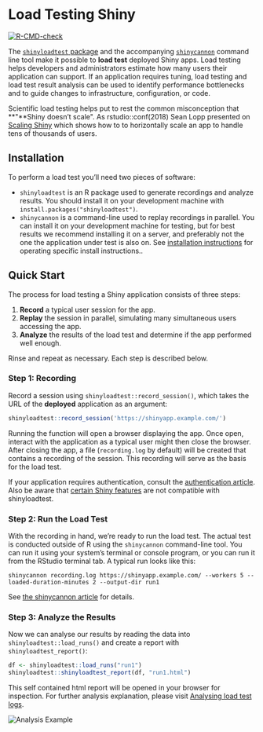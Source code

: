 
# Load Testing Shiny

<!-- badges: start -->

[![R-CMD-check](https://github.com/rstudio/shinyloadtest/workflows/R-CMD-check/badge.svg)](https://github.com/rstudio/shinyloadtest/actions)
<!-- badges: end -->

The [`shinyloadtest` package](https://rstudio.github.io/shinyloadtest)
and the accompanying
[`shinycannon`](https://github.com/rstudio/shinycannon) command line
tool make it possible to **load test** deployed Shiny apps. Load testing
helps developers and administrators estimate how many users their
application can support. If an application requires tuning, load testing
and load test result analysis can be used to identify performance
bottlenecks and to guide changes to infrastructure, configuration, or
code.

Scientific load testing helps put to rest the common misconception that
**"**Shiny doesn’t scale". As rstudio::conf(2018) Sean Lopp presented on
[Scaling
Shiny](https://rstudio.com/resources/rstudioconf-2018/scaling-shiny/)
which shows how to to horizontally scale an app to handle tens of
thousands of users.

## Installation

To perform a load test you’ll need two pieces of software:

  - `shinyloadtest` is an R package used to generate recordings and
    analyze results. You should install it on your development machine
    with `install.packages("shinyloadtest")`.
  - `shinycannon` is a command-line used to replay recordings in
    parallel. You can install it on your development machine for
    testing, but for best results we recommend installing it on a
    server, and preferably not the one the application under test is
    also on. See [installation
    instructions](articles/shinycannon.html#installation) for operating
    specific install instructions..

## Quick Start

The process for load testing a Shiny application consists of three
steps:

1.  **Record** a typical user session for the app.
2.  **Replay** the session in parallel, simulating many simultaneous
    users accessing the app.
3.  **Analyze** the results of the load test and determine if the app
    performed well enough.

Rinse and repeat as necessary. Each step is described below.

### Step 1: Recording

Record a session using `shinyloadtest::record_session()`, which takes
the URL of the **deployed** application as an argument:

``` r
shinyloadtest::record_session('https://shinyapp.example.com/')
```

Running the function will open a browser displaying the app. Once open,
interact with the application as a typical user might then close the
browser. After closing the app, a file (`recording.log` by default) will
be created that contains a recording of the session. This recording will
serve as the basis for the load test.

If your application requires authentication, consult the [authentication
article](articles/load-testing-authenticated-apps.html). Also be aware
that [certain Shiny
features](articles/limitations-of-shinyloadtest.html) are not compatible
with shinyloadtest.

### Step 2: Run the Load Test

With the recording in hand, we’re ready to run the load test. The actual
test is conducted outside of R using the `shinycannon` command-line
tool. You can run it using your system’s terminal or console program, or
you can run it from the RStudio terminal tab. A typical run looks like
this:

    shinycannon recording.log https://shinyapp.example.com/ --workers 5 --loaded-duration-minutes 2 --output-dir run1

See [the shinycannon article](articles/shinycannon.html#recording) for
details.

### Step 3: Analyze the Results

Now we can analyse our results by reading the data into
`shinyloadtest::load_runs()` and create a report with
`shinyloadtest_report()`:

``` r
df <- shinyloadtest::load_runs("run1")
shinyloadtest::shinyloadtest_report(df, "run1.html")
```

This self contained html report will be opened in your browser for
inspection. For further analysis explanation, please visit [Analysing
load test logs](articles/analyzing-load-test-logs.html).

![Analysis Example](man/figures/slt_report_screenshot.png)
